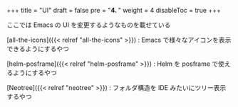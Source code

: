+++
title = "UI"
draft = false
pre = "<b>4. </b>"
weight = 4
disableToc = true
+++

ここでは Emacs の UI を変更するようなものを載せている

[all-the-icons]({{< relref "all-the-icons" >}})
: Emacs で様々なアイコンを表示できるようにするやつ

[helm-posframe]({{< relref "helm-posframe" >}})
: Helm を posframe で使えるようにするやつ

[Neotree]({{< relref "neotree" >}})
: フォルダ構造を IDE みたいにツリー表示するやつ
